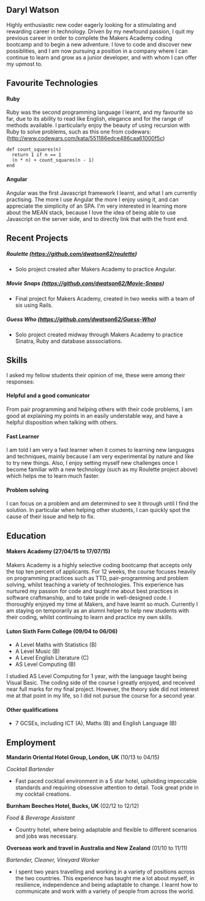 ## Daryl Watson

Highly enthusiastic new coder eagerly looking for a stimulating and rewarding career in technology. Driven by my newfound passion, I quit my previous career in order to complete the Makers Academy coding bootcamp and to begin a new adventure. I love to code and discover new possiblities, and I am now pursuing a position in a company where I can continue to learn and grow as a junior developer, and with whom I can offer my upmost to.

## Favourite Technologies

#### Ruby

Ruby was the second programming language I learnt, and my favourite so far, due to its ability to read like English, elegance and for the range of methods available. I particularly enjoy the beauty of using recursion with Ruby to solve problems, such as this one from codewars: (http://www.codewars.com/kata/551186edce486caa61000f5c)

~~~
def count_squares(n)
  return 1 if n == 1
  (n * n) + count_squares(n - 1)
end
~~~

#### Angular

Angular was the first Javascript framework I learnt, and what I am currently practising. The more I use Angular the more I enjoy using it, and can appreciate the simplicity of an SPA. I'm very interested in learning more about the MEAN stack, because I love the idea of being able to use Javascript on the server side, and to directly link that with the front end.
 
## Recent Projects

##### Roulette (https://github.com/dwatson62/roulette)

- Solo project created after Makers Academy to practice Angular.

##### Movie Snaps (https://github.com/dwatson62/Movie-Snaps)

- Final project for Makers Academy, created in two weeks with a team of six using Rails.

##### Guess Who (https://github.com/dwatson62/Guess-Who)

- Solo project created midway through Makers Academy to practice Sinatra, Ruby and database asssociations.

## Skills

I asked my fellow students their opinion of me, these were among their responses:

#### Helpful and a good comunicator

From pair programming and helping others with their code problems, I am good at explaining my points in an easily understable way, and have a helpful disposition when talking with others.

#### Fast Learner

I am told I am very a fast learner when it comes to learning new languages and techniques, mainly because I am very experimental by nature and like to try new things. Also, I enjoy setting myself new challenges once I become familiar with a new technology (such as my Roulette project above) which helps me to learn much faster.

#### Problem solving

I can focus on a problem and am determined to see it through until I find the solution. In particular when helping other students, I can quickly spot the cause of their issue and help to fix.

## Education

#### Makers Academy (27/04/15 to 17/07/15)

Makers Academy is a highly selective coding bootcamp that accepts only the top ten percent of applicants. For 12 weeks, the course focuses heavily on programming practices such as TTD, pair-programming and problem solving, whilst teaching a variety of technologies. This experience has nurtured my passion for code and taught me about best practices in software craftmanship, and to take pride in well-designed code. I thoroughly enjoyed my time at Makers, and have learnt so much. Currently I am staying on temporarily as an alumni helper to help new students with their coding, whilst continuing to learn and practice my own skills.

#### Luton Sixth Form College (09/04 to 06/06)

- A Level Maths with Statistics (B)
- A Level Music (B)
- A Level English Literature (C)
- AS Level Computing (B)

I studied AS Level Computing for 1 year, with the language taught being Visual Basic. The coding side of the course I greatly enjoyed, and received near full marks for my final project. However, the theory side did not interest me at that point in my life, so I did not pursue the course for a second year.

#### Other qualifications

- 7 GCSEs, including ICT (A), Maths (B) and English Language (B)

## Employment

**Mandarin Oriental Hotel Group, London, UK** (10/13 to 04/15) 

*Cocktail Bartender*  
- Fast paced cocktail environment in a 5 star hotel, upholding impeccable standards and requiring obsessive attention to detail. Took great pride in my cocktail creations.

**Burnham Beeches Hotel, Bucks, UK** (02/12 to 12/12)   

*Food & Beverage Assistant*  

- Country hotel, where being adaptable and flexible to different scenarios and jobs was necessary.

**Overseas work and travel in Australia and New Zealand** (01/10 to 11/11)

*Bartender, Cleaner, Vineyard Worker*
- I spent two years travelling and working in a variety of positions across the two countries. This experience has taught me a lot about myself, in resilience, independence and being adaptable to change. I learnt how to communicate and work with a variety of people from across the world.
